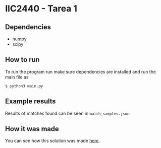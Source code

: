 # IIC2440 - Tarea 1

## Dependencies
- numpy
- scipy

## How to run

To run the program run make sure dependencies are installed and run the main
file as

```
$ python3 main.py
```

## Example results

Results of matches found can be seen in `match_samples.json`.

## How it was made

You can see how this solution was made [here](https://youtu.be/3cXUlmHZPvg).
